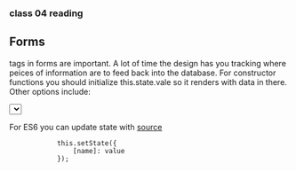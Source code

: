### class 04 reading

## Forms

tags in forms are important. A lot of time the design has you tracking where peices of information are to feed back into the database. For constructor functions you should initialize this.state.vale so it renders with data in there. Other options include:

<select> : creates a dropdown list of <options> nested within
<input type='file' /> : input for the user to upload a file. Uncontrolled

For ES6 you can update state with [source](https://reactjs.org/docs/forms.html)

                this.setState({
                    [name]: value
                });
